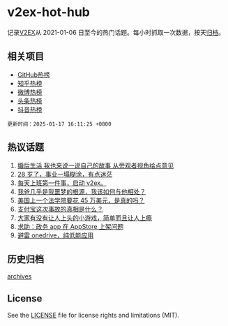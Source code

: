 # v2ex-hot-hub

 记录[V2EX](https://www.v2ex.com/)从 2021-01-06 日至今的热门话题。每小时抓取一次数据，按天[归档](archives)。
 
 ## 相关项目

- [GitHub热榜](https://github.com/snaildev/github-hot-hub)
- [知乎热榜](https://github.com/snaildev/zhihu-hot-hub)
- [微博热榜](https://github.com/snaildev/weibo-hot-hub)
- [头条热榜](https://github.com/snaildev/toutiao-hot-hub)
- [抖音热榜](https://github.com/snaildev/douyin-hot-hub)


 `更新时间：2025-01-17 16:11:25 +0800`

## 热议话题

1. [婚后生活 我也来说一说自己的故事 从旁观者视角给点意见](https://www.v2ex.com/t/1105777)
1. [28 岁了，事业一塌糊涂，有点迷茫](https://www.v2ex.com/t/1105724)
1. [每天上班第一件事，启动 v2ex。](https://www.v2ex.com/t/1105715)
1. [我爸几乎是我噩梦的根源，我该如何与他相处？](https://www.v2ex.com/t/1105718)
1. [美国上一个法学院要花 45 万美元，是真的吗？](https://www.v2ex.com/t/1105767)
1. [支付宝这次事故的真相是什么？](https://www.v2ex.com/t/1105721)
1. [大家有没有让人上头的小游戏，简单而且让人上瘾](https://www.v2ex.com/t/1105675)
1. [求助：政务 app 在 AppStore 上架问题](https://www.v2ex.com/t/1105749)
1. [避雷 onedrive，纯低能应用](https://www.v2ex.com/t/1105647)

## 历史归档

[archives](archives)

## License

See the [LICENSE](LICENSE) file for license rights and limitations (MIT).
